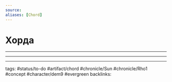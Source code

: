 ```yaml
---
source:
aliases: [Chord]
---
```

# Хорда
---

---

---
tags: #status/to-do #artifact/chord #chronicle/Sun #chronicle/Rho1 #concept #character/dem9 #evergreen 
backlinks: